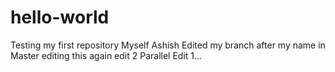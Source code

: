 # hello-world
Testing my first repository
Myself Ashish
Edited my branch after my name in Master
editing this again edit 2
Parallel Edit 1...

